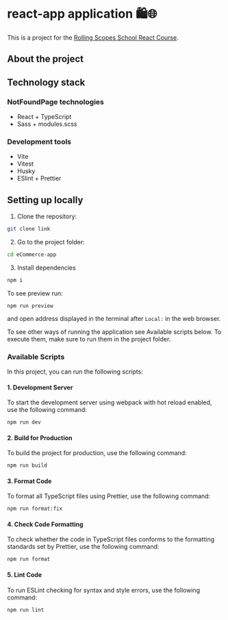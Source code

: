 # react-app application 🛍️🌐

This is a project for the [Rolling Scopes School React Course](#).

## About the project

## Technology stack

### NotFoundPage technologies

- React + TypeScript
- Sass + modules.scss

### Development tools

- Vite
- Vitest
- Husky
- ESlint + Prettier

## Setting up locally

1. Clone the repository:

```bash
git clone link
```

2. Go to the project folder:

```bash
cd eCommerce-app
```

3. Install dependencies

```bash
npm i
```

To see preview run:

```
npm run preview
```

and open address displayed in the terminal after `Local:` in the web browser.

To see other ways of running the application see Available scripts below. To execute them, make sure to run them in the project folder.

### Available Scripts

In this project, you can run the following scripts:

#### 1. Development Server

To start the development server using webpack with hot reload enabled, use the following command:

```bash
npm run dev
```

#### 2. Build for Production

To build the project for production, use the following command:

```bash
npm run build
```

#### 3. Format Code

To format all TypeScript files using Prettier, use the following command:

```bash
npm run format:fix
```

#### 4. Check Code Formatting

To check whether the code in TypeScript files conforms to the formatting standards set by Prettier, use the following command:

```bash
npm run format
```

#### 5. Lint Code

To run ESLint checking for syntax and style errors, use the following command:

```bash
npm run lint
```
